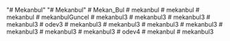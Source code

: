 "# Mekanbul" 
"# Mekanbul" 
#   M e k a n _ B u l  
 #   m e k a n b u l  
 #   m e k a n b u l  
 #   m e k a n b u l  
 #   m e k a n b u l G u n c e l  
 #   m e k a n b u l 3  
 #   m e k a n b u l 3  
 #   m e k a n b u l 3  
 #   m e k a n b u l 3  
 #   o d e v 3  
 #   m e k a n b u l 3  
 #   m e k a n b u l 3  
 #   m e k a n b u l 3  
 #   m e k a n b u l 3  
 #   m e k a n b u l 3  
 #   m e k a n b u l 3  
 #   m e k a n b u l 3  
 #   o d e v 4  
 #   m e k a n b u l  
 #   m e k a n b u l 3  
 